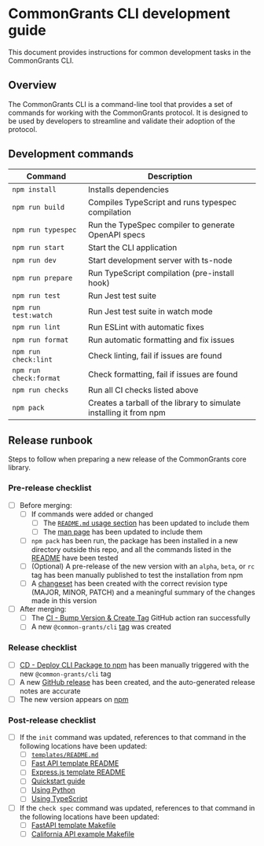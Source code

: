# CommonGrants CLI development guide

This document provides instructions for common development tasks in the CommonGrants CLI.

## Overview

The CommonGrants CLI is a command-line tool that provides a set of commands for working with the CommonGrants protocol. It is designed to be used by developers to streamline and validate their adoption of the protocol.

## Development commands

| Command                | Description                                                         |
| ---------------------- | ------------------------------------------------------------------- |
| `npm install`          | Installs dependencies                                               |
| `npm run build`        | Compiles TypeScript and runs typespec compilation                   |
| `npm run typespec`     | Run the TypeSpec compiler to generate OpenAPI specs                 |
| `npm run start`        | Start the CLI application                                           |
| `npm run dev`          | Start development server with ts-node                               |
| `npm run prepare`      | Run TypeScript compilation (pre-install hook)                       |
| `npm run test`         | Run Jest test suite                                                 |
| `npm run test:watch`   | Run Jest test suite in watch mode                                   |
| `npm run lint`         | Run ESLint with automatic fixes                                     |
| `npm run format`       | Run automatic formatting and fix issues                             |
| `npm run check:lint`   | Check linting, fail if issues are found                             |
| `npm run check:format` | Check formatting, fail if issues are found                          |
| `npm run checks`       | Run all CI checks listed above                                      |
| `npm pack`             | Creates a tarball of the library to simulate installing it from npm |

## Release runbook

Steps to follow when preparing a new release of the CommonGrants core library.

### Pre-release checklist

- [ ] Before merging:
  - [ ] If commands were added or changed
    - [ ] The [`README.md` usage section](README.md#usage) has been updated to include them
    - [ ] The [man page](./man/cg.1) has been updated to include them
  - [ ] `npm pack` has been run, the package has been installed in a new directory outside this repo, and all the commands listed in the [README](README.md#usage) have been tested
  - [ ] (Optional) A pre-release of the new version with an `alpha`, `beta`, or `rc` tag has been manually published to test the installation from npm
  - [ ] A [changeset](../README.md#step-2-generate-a-changeset) has been created with the correct revision type (MAJOR, MINOR, PATCH) and a meaningful summary of the changes made in this version
- [ ] After merging:
  - [ ] The [CI - Bump Version & Create Tag](https://github.com/HHS/simpler-grants-protocol/actions/workflows/ci-bump-version.yml) GitHub action ran successfully
  - [ ] A new `@common-grants/cli` [tag](https://github.com/HHS/simpler-grants-protocol/tags) was created

### Release checklist

- [ ] [CD - Deploy CLI Package to npm](https://github.com/HHS/simpler-grants-protocol/actions/workflows/cd-deploy-lib-cli.yml) has been manually triggered with the new `@common-grants/cli` tag
- [ ] A new [GitHub release](https://github.com/HHS/simpler-grants-protocol/releases) has been created, and the auto-generated release notes are accurate
- [ ] The new version appears on [npm](https://www.npmjs.com/package/@common-grants/cli)

### Post-release checklist

- [ ] If the `init` command was updated, references to that command in the following locations have been updated:
  - [ ] [`templates/README.md`](../../templates/README.md)
  - [ ] [Fast API template README](../../templates/fast-api/README.md)
  - [ ] [Express.js template README](../../templates/express-js/README.md)
  - [ ] [Quickstart guide](../../website/src/content/docs/getting-started.mdx)
  - [ ] [Using Python](../../website/src/content/docs/guides/using-python.mdx)
  - [ ] [Using TypeScript](../../website/src/content/docs/guides/using-typescript.mdx)
- [ ] If the `check spec` command was updated, references to that command in the following locations have been updated:
  - [ ] [FastAPI template Makefile](../../templates/fast-api/Makefile)
  - [ ] [California API example Makefile](../../examples/ca-opportunity-example/Makefile)
